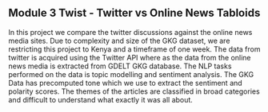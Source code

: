 ## **Module 3 Twist -  Twitter vs Online News Tabloids**

In this project we compare the twitter discussions against the online news media sites. Due to complexity and size of the GKG dataset, we are restricting this project to Kenya and a timeframe of one week.  The data from twitter is acquired using the Twitter API where as the data from the online news media is extracted from GDELT GKG database. The NLP tasks performed on the data is topic modelling and sentiment analysis. The GKG Data has precomputed tone which we use to extract the sentiment and polarity scores. The themes of the articles are classified in broad categories and difficult to understand what exactly it was all about.
